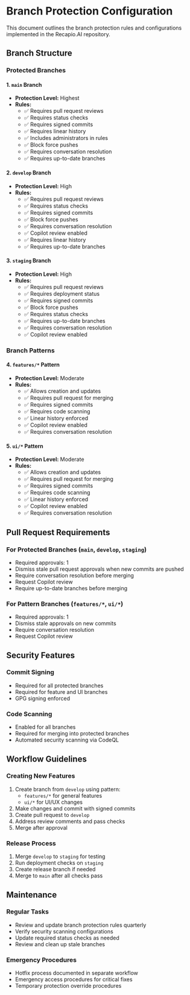 # Branch Protection Configuration

This document outlines the branch protection rules and configurations implemented in the Recapio.AI repository.

## Branch Structure

### Protected Branches

#### 1. `main` Branch
- **Protection Level:** Highest
- **Rules:**
  - ✅ Requires pull request reviews
  - ✅ Requires status checks
  - ✅ Requires signed commits
  - ✅ Requires linear history
  - ✅ Includes administrators in rules
  - ✅ Block force pushes
  - ✅ Requires conversation resolution
  - ✅ Requires up-to-date branches

#### 2. `develop` Branch
- **Protection Level:** High
- **Rules:**
  - ✅ Requires pull request reviews
  - ✅ Requires status checks
  - ✅ Requires signed commits
  - ✅ Block force pushes
  - ✅ Requires conversation resolution
  - ✅ Copilot review enabled
  - ✅ Requires linear history
  - ✅ Requires up-to-date branches

#### 3. `staging` Branch
- **Protection Level:** High
- **Rules:**
  - ✅ Requires pull request reviews
  - ✅ Requires deployment status
  - ✅ Requires signed commits
  - ✅ Block force pushes
  - ✅ Requires status checks
  - ✅ Requires up-to-date branches
  - ✅ Requires conversation resolution
  - ✅ Copilot review enabled

### Branch Patterns

#### 4. `features/*` Pattern
- **Protection Level:** Moderate
- **Rules:**
  - ✅ Allows creation and updates
  - ✅ Requires pull request for merging
  - ✅ Requires signed commits
  - ✅ Requires code scanning
  - ✅ Linear history enforced
  - ✅ Copilot review enabled
  - ✅ Requires conversation resolution

#### 5. `ui/*` Pattern
- **Protection Level:** Moderate
- **Rules:**
  - ✅ Allows creation and updates
  - ✅ Requires pull request for merging
  - ✅ Requires signed commits
  - ✅ Requires code scanning
  - ✅ Linear history enforced
  - ✅ Copilot review enabled
  - ✅ Requires conversation resolution

## Pull Request Requirements

### For Protected Branches (`main`, `develop`, `staging`)
- Required approvals: 1
- Dismiss stale pull request approvals when new commits are pushed
- Require conversation resolution before merging
- Request Copilot review
- Require up-to-date branches before merging

### For Pattern Branches (`features/*`, `ui/*`)
- Required approvals: 1
- Dismiss stale approvals on new commits
- Require conversation resolution
- Request Copilot review

## Security Features

### Commit Signing
- Required for all protected branches
- Required for feature and UI branches
- GPG signing enforced

### Code Scanning
- Enabled for all branches
- Required for merging into protected branches
- Automated security scanning via CodeQL

## Workflow Guidelines

### Creating New Features
1. Create branch from `develop` using pattern:
   - `features/*` for general features
   - `ui/*` for UI/UX changes
2. Make changes and commit with signed commits
3. Create pull request to `develop`
4. Address review comments and pass checks
5. Merge after approval

### Release Process
1. Merge `develop` to `staging` for testing
2. Run deployment checks on `staging`
3. Create release branch if needed
4. Merge to `main` after all checks pass

## Maintenance

### Regular Tasks
- Review and update branch protection rules quarterly
- Verify security scanning configurations
- Update required status checks as needed
- Review and clean up stale branches

### Emergency Procedures
- Hotfix process documented in separate workflow
- Emergency access procedures for critical fixes
- Temporary protection override procedures 